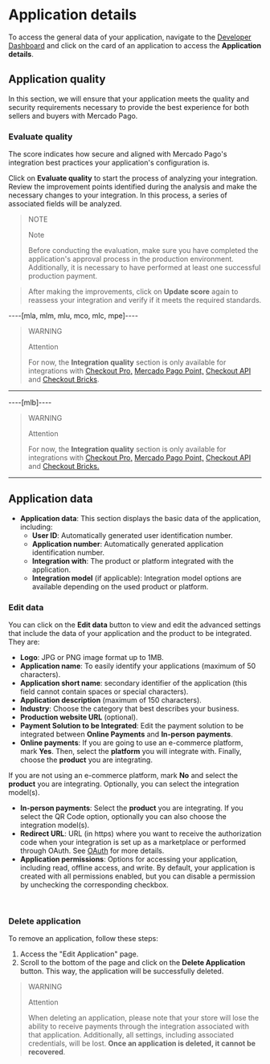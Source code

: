 # Application details

To access the general data of your application, navigate to the [Developer Dashboard](/developers/panel/app) and click on the card of an application to access the **Application details**.

## Application quality

In this section, we will ensure that your application meets the quality and security requirements necessary to provide the best experience for both sellers and buyers with Mercado Pago.

### Evaluate quality

The score indicates how secure and aligned with Mercado Pago's integration best practices your application's configuration is.

Click on **Evaluate quality** to start the process of analyzing your integration. Review the improvement points identified during the analysis and make the necessary changes to your integration. In this process, a series of associated fields will be analyzed.

> NOTE
>
> Note
>
> Before conducting the evaluation, make sure you have completed the application's approval process in the production environment. Additionally, it is necessary to have performed at least one successful production payment.

> After making the improvements, click on **Update score** again to reassess your integration and verify if it meets the required standards.

----[mla, mlm, mlu, mco, mlc, mpe]----

> WARNING
>
> Attention
>
> For now, the **Integration quality** section is only available for integrations with [Checkout Pro,](/developers/en/docs/checkout-pro/landing) [Mercado Pago Point,](/developers/en/docs/mp-point/landing) [Checkout API](/developers/en/docs/checkout-api/landing) and [Checkout Bricks](/developers/en/docs/checkout-bricks/landing).

------------
----[mlb]----

> WARNING
>
> Attention
>
> For now, the **Integration quality** section is only available for integrations with [Checkout Pro,](/developers/en/docs/checkout-pro/landing) [Mercado Pago Point,](/developers/en/docs/mp-point/landing) [Checkout API](/developers/en/docs/checkout-api/landing) and [Checkout Bricks.](/developers/en/docs/checkout-bricks/landing)

------------

## Application data

* **Application data**: This section displays the basic data of the application, including:
  - **User ID**: Automatically generated user identification number.
  - **Application number**: Automatically generated application identification number.
  - **Integration with**: The product or platform integrated with the application.
  - **Integration model** (if applicable): Integration model options are available depending on the used product or platform.

### Edit data

You can click on the **Edit data** button to view and edit the advanced settings that include the data of your application and the product to be integrated. They are:

* **Logo**: JPG or PNG image format up to 1MB.
* **Application name**: To easily identify your applications (maximum of 50 characters).
* **Application short name**: secondary identifier of the application (this field cannot contain spaces or special characters).
* **Application description** (maximum of 150 characters).
* **Industry**: Choose the category that best describes your business.
* **Production website URL** (optional).
* **Payment Solution to be Integrated**: Edit the payment solution to be integrated between **Online Payments** and **In-person payments**.
* **Online payments**: If you are going to use an e-commerce platform, mark **Yes**. Then, select the **platform** you will integrate with. Finally, choose the **product** you are integrating.

If you are not using an e-commerce platform, mark **No** and select the **product** you are integrating. Optionally, you can select the integration model(s).

* **In-person payments**: Select the **product** you are integrating. If you select the QR Code option, optionally you can also choose the integration model(s).
* **Redirect URL**: URL (in https) where you want to receive the authorization code when your integration is set up as a marketplace or performed through OAuth. See [OAuth](/developers/en/docs/security/oauth/introduction) for more details.
* **Application permissions**: Options for accessing your application, including read, offline access, and write. By default, your application is created with all permissions enabled, but you can disable a permission by unchecking the corresponding checkbox.
</br>

### Delete application

To remove an application, follow these steps:

1. Access the "Edit Application" page.
2. Scroll to the bottom of the page and click on the **Delete Application** button.
This way, the application will be successfully deleted.

> WARNING
>
> Attention
>
> When deleting an application, please note that your store will lose the ability to receive payments through the integration associated with that application. Additionally, all settings, including associated credentials, will be lost. **Once an application is deleted, it cannot be recovered**.